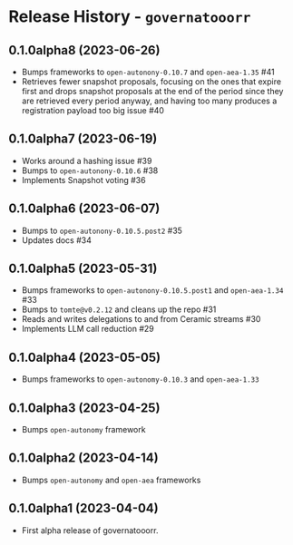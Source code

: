 # Release History - `governatooorr`

## 0.1.0alpha8 (2023-06-26)

- Bumps frameworks to `open-autonony-0.10.7` and `open-aea-1.35` #41
- Retrieves fewer snapshot proposals, focusing on the ones that expire first
  and drops snapshot proposals at the end of the period since they are retrieved every period anyway,
  and having too many produces a registration payload too big issue #40

## 0.1.0alpha7 (2023-06-19)

- Works around a hashing issue #39
- Bumps to `open-autonony-0.10.6` #38
- Implements Snapshot voting #36

## 0.1.0alpha6 (2023-06-07)

- Bumps to `open-autonony-0.10.5.post2` #35
- Updates docs #34

## 0.1.0alpha5 (2023-05-31)

- Bumps frameworks to `open-autonony-0.10.5.post1` and `open-aea-1.34` #33
- Bumps to `tomte@v0.2.12` and cleans up the repo #31
- Reads and writes delegations to and from Ceramic streams #30
- Implements LLM call reduction #29

## 0.1.0alpha4 (2023-05-05)

- Bumps frameworks to `open-autonomy-0.10.3` and `open-aea-1.33`

## 0.1.0alpha3 (2023-04-25)

- Bumps `open-autonomy` framework

## 0.1.0alpha2 (2023-04-14)

- Bumps `open-autonomy` and `open-aea` frameworks

## 0.1.0alpha1 (2023-04-04)

- First alpha release of governatooorr.
